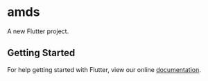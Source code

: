 # amds

A new Flutter project.

## Getting Started

For help getting started with Flutter, view our online
[documentation](https://flutter.io/).

